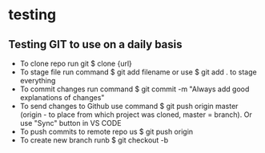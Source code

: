 # testing
## Testing GIT to use on a daily basis
* To clone repo run git $ clone {url}
* To stage file run command $ git add filename or use $ git add . to stage everything
* To commit changes run command $ git commit -m "Always add good explanations of changes"
* To send changes to Github use command $ git push origin master (origin - to place from which project was cloned, master = branch). Or use "Sync" button in VS CODE
* To push commits to remote repo us $ git push origin <current branch name>
* To create new branch runb $ git checkout -b <branc name>

